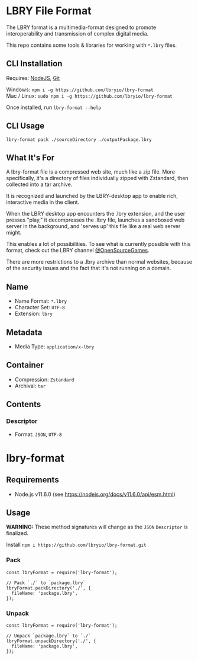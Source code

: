 # LBRY File Format

The LBRY format is a multimedia-format designed to promote interoperability and transmission of complex digital media.  
  
This repo contains some tools & libraries for working with `*.lbry` files.

## CLI Installation

Requires: [NodeJS](https://nodejs.org/en/download/), [Git](https://git-scm.com/downloads)

Windows: `npm i -g https://github.com/lbryio/lbry-format`  
Mac / Linux: `sudo npm i -g https://github.com/lbryio/lbry-format`

Once installed, run `lbry-format --help`

## CLI Usage

`lbry-format pack ./sourceDirectory ./outputPackage.lbry`

## What It's For
A lbry-format file is a compressed web site, much like a zip file.  More specifically, it's a directory of files individually zipped with Zstandard, then collected into a tar archive. 

It is recognized and launched by the LBRY-desktop app to enable rich, interactive media in the client.

When the LBRY desktop app encounters the .lbry extension, and the user presses "play," it decompresses the .lbry file, launches a sandboxed web server in the background, and 'serves up' this file like a real web server might.

This enables a lot of possibilities. To see what is currently possible with this format, check out the LBRY channel [@OpenSourceGames](https://open.lbry.io/@OpenSourceGames#e8fed337dc4ee260f4bcfa6d24ae1e4dd75c2fb3).

There are more restrictions to a .lbry archive than normal websites, because of the security issues and the fact that it's not running on a domain.

## Name

 - Name Format: `*.lbry`
 - Character Set: `UTF-8`
 - Extension: `lbry`

## Metadata

 - Media Type: `application/x-lbry`

## Container

 - Compression: `Zstandard`
 - Archival: `tar`

## Contents

### Descriptor

 - Format: `JSON`, `UTF-8`

# lbry-format

## Requirements

 - Node.js v11.6.0 (see https://nodejs.org/docs/v11.6.0/api/esm.html)

## Usage

**WARNING:** These method signatures will change as the `JSON` `Descriptor` is finalized.

Install `npm i https://github.com/lbryio/lbry-format.git`

### Pack
```
const lbryFormat = require('lbry-format');

// Pack `./` to `package.lbry`
lbryFormat.packDirectory('./', {
  fileName: 'package.lbry',
});

```

### Unpack
```
const lbryFormat = require('lbry-format');

// Unpack `package.lbry` to `./`
lbryFormat.unpackDirectory('./', {
  fileName: 'package.lbry',
});

```
